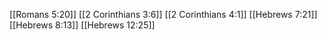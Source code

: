[[Romans 5:20]]
[[2 Corinthians 3:6]]
[[2 Corinthians 4:1]]
[[Hebrews 7:21]]
[[Hebrews 8:13]]
[[Hebrews 12:25]]
